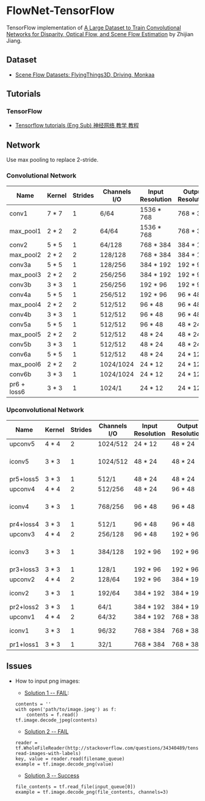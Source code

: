 # FlowNet-TensorFlow
TensorFlow implementation of [A Large Dataset to Train Convolutional Networks
for Disparity, Optical Flow, and Scene Flow Estimation](http://www.cv-foundation.org/openaccess/content_cvpr_2016/papers/Mayer_A_Large_Dataset_CVPR_2016_paper.pdf) by Zhijian Jiang.

## Dataset
* [Scene Flow Datasets: FlyingThings3D, Driving, Monkaa](https://lmb.informatik.uni-freiburg.de/resources/datasets/SceneFlowDatasets.en.html)

## Tutorials
### TensorFlow
* [Tensorflow tutorials (Eng Sub) 神经网络 教学 教程](https://www.youtube.com/watch?v=RSRkp8VAavQ&list=PLXO45tsB95cKI5AIlf5TxxFPzb-0zeVZ8)

## Network

Use max pooling to replace 2-stride.

### Convolutional Network

|Name | Kernel | Strides | Channels I/O | Input Resolution | Output Resolution | Input |
|--- | --- | --- | --- | --- | --- | --- |
|conv1 	  	| 7 * 7 | 1 | 6/64 		| 1536 * 768 	| 768 * 384 | Images |
|max_pool1 	| 2 * 2 | 2 | 64/64 	| 1536 * 768 	| 768 * 384 | conv1 | 
|conv2 	  	| 5 * 5 | 1 | 64/128 	| 768 * 384		| 384 * 192 | max_pool1 |
|max_pool2 	| 2 * 2 | 2 | 128/128 	| 768 * 384		| 384 * 192 | conv2|
|conv3a 	  	| 5 * 5 | 1 | 128/256 	| 384 * 192		| 192 * 96 	| max_pool2|
|max_pool3 	| 2 * 2 | 2 | 256/256 	| 384 * 192		| 192 * 96 	| conv3a|
|conv3b 		| 3 * 3 | 1 | 256/256	| 192 * 96		| 192 * 96	| max_pool3|
|conv4a 	  	| 5 * 5 | 1 | 256/512 	| 192 * 96		| 96 * 48 	| conv3b|
|max_pool4 	| 2 * 2 | 2 | 512/512 	| 96 * 48		| 96 * 48 	| conv4a|
|conv4b 		| 3 * 3 | 1 | 512/512	| 96 * 48		| 96 * 48	| max_pool4|
|conv5a 	  	| 5 * 5 | 1 | 512/512 	| 96 * 48		| 48 * 24 	| conv4b|
|max_pool5 	| 2 * 2 | 2 | 512/512 	| 48 * 24		| 48 * 24 	| conv5a|
|conv5b 		| 3 * 3 | 1 | 512/512	| 48 * 24		| 48 * 24	| max_pool5|
|conv6a 	  	| 5 * 5 | 1 | 512/512 	| 48 * 24		| 24 * 12	| conv5b|
|max_pool6 	| 2 * 2 | 2 | 1024/1024 | 24 * 12		| 24 * 12 	| conv6a|
|conv6b 		| 3 * 3 | 1 | 1024/1024	| 24 * 12		| 24 * 12	| max_pool6|
|pr6 + loss6	| 3 * 3	| 1	| 1024/1	| 24 * 12		| 24 * 12	| conv6b|

### Upconvolutional Network

|Name | Kernel | Strides | Channels I/O | Input Resolution | Output Resolution | Input |
|--- | --- | --- | --- | --- | --- | ---|
|upconv5		| 4 * 4	| 2 | 1024/512	| 24 * 12		| 48 * 24	| conv6b|
|iconv5		| 3 * 3	| 1	| 1024/512	| 48 * 24		| 48 * 24	| upconv5 + conv5b|
|pr5+loss5	| 3 * 3 | 1	| 512/1		| 48 * 24		| 48 * 24	| iconv5|
|upconv4		| 4 * 4	| 2 | 512/256	| 48 * 24		| 96 * 48	| iconv5|
|iconv4		| 3 * 3	| 1	| 768/256	| 96 * 48		| 96 * 48	| upconv4 + conv4b|
|pr4+loss4	| 3 * 3 | 1	| 512/1		| 96 * 48		| 96 * 48	| iconv4|
|upconv3		| 4 * 4	| 2 | 256/128	| 96 * 48		| 192 * 96	| iconv4|
|iconv3		| 3 * 3	| 1	| 384/128	| 192 * 96		| 192 * 96	| upconv3 + conv3b|
|pr3+loss3	| 3 * 3 | 1	| 128/1		| 192 * 96		| 192 * 96	| iconv3|
|upconv2		| 4 * 4	| 2 | 128/64	| 192 * 96		| 384 * 192	| iconv3|
|iconv2		| 3 * 3	| 1	| 192/64	| 384 * 192		| 384 * 192	| upconv2 + conv2|
|pr2+loss2	| 3 * 3 | 1	| 64/1		| 384 * 192		| 384 * 192	| iconv2|
|upconv1		| 4 * 4	| 2 | 64/32		| 384 * 192		| 768 * 384	| iconv2|
|iconv1		| 3 * 3	| 1	| 96/32		| 768 * 384		| 768 * 384	| upconv1 + conv1|
|pr1+loss1	| 3 * 3 | 1	| 32/1		| 768 * 384		| 768 * 384	| iconv1|

## Issues
* How to input png images:   
	* [Solution 1 -- FAIL](https://github.com/tensorflow/models/issues/564):  
	```
	contents = ''
	with open('path/to/image.jpeg') as f:
   		contents = f.read()
	tf.image.decode_jpeg(contents) 
	```

	* [Solution 2 -- FAIL](http://stackoverflow.com/questions/34340489/tensorflow-read-images-with-labels)
	```
	reader = tf.WholeFileReader(http://stackoverflow.com/questions/34340489/tensorflow-read-images-with-labels)
  	key, value = reader.read(filename_queue)
  	example = tf.image.decode_png(value)
  	```

  	* [Solution 3 -- Success](http://stackoverflow.com/questions/34340489/tensorflow-read-images-with-labels)
  	```
  	file_contents = tf.read_file(input_queue[0])
    example = tf.image.decode_png(file_contents, channels=3)
  	```
